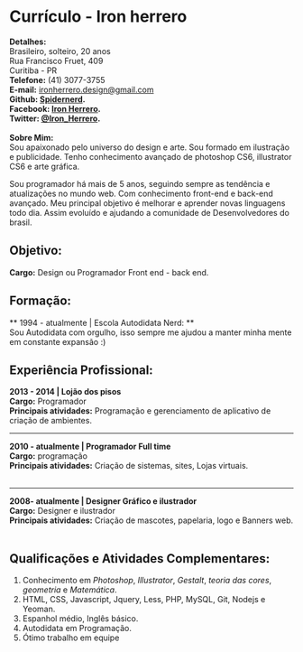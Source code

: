 # Currículo - Iron herrero
**Detalhes:**<br>
Brasileiro, solteiro, 20 anos<br>
Rua Francisco Fruet, 409<br>
Curitiba - PR<br>
**Telefone:** (41) 3077-3755<br>
**E-mail:** ironherrero.design@gmail.com<br>
**Github: [Spidernerd](https://github.com/spidernerd).**<br>
**Facebook: [Iron Herrero](https://facebook.com/ironherrero).**<br>
**Twitter: [@Iron_Herrero](https://twitter.com/Iron_Herrero).**<br><br>
**Sobre Mim:**<br>
Sou apaixonado pelo universo do design e arte. Sou formado em ilustração e publicidade. Tenho conhecimento avançado de photoshop CS6, illustrator CS6 e arte gráfica.

Sou programador há mais de 5 anos, seguindo sempre as tendência e atualizações no mundo web. Com conhecimento front-end e back-end avançado.
Meu principal objetivo é melhorar e aprender novas linguagens todo dia. Assim evoluído e ajudando a comunidade de Desenvolvedores do brasil.


## Objetivo:
**Cargo:** Design ou Programador Front end - back end.

## Formação:

** 1994 - atualmente | Escola Autodidata Nerd: ** <br>
Sou Autodidata com orgulho, isso sempre me ajudou a manter minha mente em constante expansão :)

## Experiência Profissional:
**2013 - 2014 | Lojão dos pisos**<br>
**Cargo:** Programador<br>
**Principais atividades:** Programação e gerenciamento de aplicativo de criação de ambientes.<br>
****
**2010 - atualmente | Programador Full time**<br>
**Cargo:** programação<br>
**Principais atividades:** Criação de sistemas, sites, Lojas virtuais.<br><br>
****
**2008- atualmente | Designer Gráfico e ilustrador**<br>
**Cargo:** Designer e ilustrador<br>
**Principais atividades:** Criação de mascotes, papelaria, logo e Banners web.<br><br>

## Qualificações e Atividades Complementares:
1. Conhecimento em *Photoshop*, *Illustrator*, *Gestalt*, *teoria das cores*, *geometria* e *Matemática*.<br>
2. HTML, CSS, Javascript, Jquery, Less, PHP, MySQL, Git, Nodejs e Yeoman.
3. Espanhol médio, Inglês básico.
4. Autodidata em Programação.
5. Ótimo trabalho em equipe
